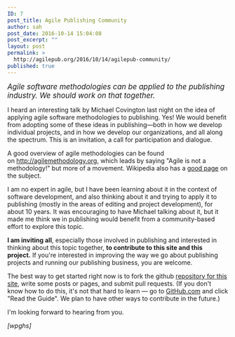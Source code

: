 ```yaml
---
ID: 7
post_title: Agile Publishing Community
author: sah
post_date: 2016-10-14 15:04:08
post_excerpt: ""
layout: post
permalink: >
  http://agilepub.org/2016/10/14/agilepub-community/
published: true
---
```

<big><i>Agile software methodologies can be applied to the publishing industry. We should work on that together.</i></big>

I heard an interesting talk by Michael Covington last night on the idea of applying agile software methodologies to publishing. Yes! We would benefit from adopting some of these ideas in publishing—both in how we develop individual projects, and in how we develop our organizations, and all along the spectrum. This is an invitation, a call for participation and dialogue.

A good overview of agile methodologies can be found on <a href="http://agilemethodology.org" target="_blank">http://agilemethodology.org</a>, which leads by saying "Agile is not a methodology!" but more of a movement. Wikipedia also has a <a href="https://en.wikipedia.org/wiki/Agile_software_development" target="_blank">good page</a> on the subject.

I am no expert in agile, but I have been learning about it in the context of software development, and also thinking about it and trying to apply it to publishing (mostly in the areas of editing and project development), for about 10 years. It was encouraging to have Michael talking about it, but it made me think we in publishing would benefit from a community-based effort to explore this topic.

<strong>I am inviting all</strong>, especially those involved in publishing and interested in thinking about this topic together, <strong>to contribute to this site and this project.</strong> If you're interested in improving the way we go about publishing projects and running our publishing business, you are welcome.

The best way to get started right now is to fork the github <a href="https://github.com/BlackEarth/agilepub_org" target="_blank">repository for this site</a>, write some posts or pages, and submit pull requests. (If you don't know how to do this, it's not that hard to learn — go to <a href="https://github.com" target="_blank">GitHub.com</a> and click "Read the Guide". We plan to have other ways to contribute in the future.)

I'm looking forward to hearing from you.

<em>[wpghs]</em>